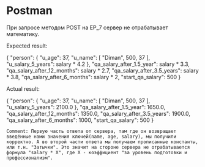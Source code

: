 # Postman

При запросе методом POST на EP_7 сервер не отрабатывает математику. 

  Expected result:
  
  {
    "person": {
        "u_age": 37,
        "u_name": [
            "Diman",
            500,
            37
        ],
        "u_salary_5_years": salary * 4.2
    },
    "qa_salary_after_1.5_year": salary * 3.3,
    "qa_salary_after_12_months": salary * 2.7,
    "qa_salary_after_3.5_years": salary * 3.8,
    "qa_salary_after_6_months": salary * 2,
    "start_qa_salary": 500
}

  Actual result:

  {
    "person": {
        "u_age": 37,
        "u_name": [
            "Diman",
            500,
            37
        ],
        "u_salary_5_years": 2100.0
    },
    "qa_salary_after_1.5_year": 1650.0,
    "qa_salary_after_12_months": 1350.0,
    "qa_salary_after_3.5_years": 1900.0,
    "qa_salary_after_6_months": 1000,
    "start_qa_salary": 500
}

    Comment: Первую часть ответа от сервера, там где он возвращает введённые нами значения ключей(name, age, salary), мы получили корректно. А во второй части ответа мы получаем прописанные константы, или т.н. "Затычки". Это значит на стороне сервера не отрабатывается формула "salary * X", где X - коэффициент "за уровень подготовки и профессионализм".
        
